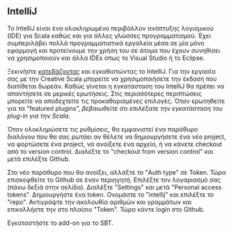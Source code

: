 ## IntelliJ

Το IntelliJ είναι ένα ολοκληρωμένο περιβάλλον ανάπτυξης λογισμικού (IDE) για Scala καθώς και για άλλες γλώσσες προγραμματισμού. Έχει συμπεριλάβει πολλά προγραμματιστικά εργαλεία μέσα σε μία μόνο εφαρμογή και προτείνουμε την χρήση του σε άτομα που έχουν συνηθίσει να χρησιμοποιούν και άλλα IDEs όπως το Visual Studio ή το Eclipse.

Ξεκινήστε [κατεβάζοντας][intellij-download] και εγκαθιστώντας το IntelliJ. Για την εργασία σας με την Creative Scala μπορείτε να χρησιμοποιήσετε την έκδοση που διατίθεται δωρεάν. Καθώς γίνεται η εγκατάσταση του IntelliJ θα πρέπει να απαντήσετε σε μερικές ερωτήσεις. Στις περισσότερες περιπτώσεις μπορείτε να αποδεχτείτε τις προκαθορισμένες επιλογές. Όταν ερωτηθείτε για τα "featured plugins", *βεβαιωθείτε ότι επιλέξατε την εγκατάσταση του plug-in για την Scala*.

Όταν ολοκληρώσετε τις ρυθμίσεις, θα εμφανιστεί ένα παράθυρο διαλόγου που θα σας ρωτάει αν θέλετε να δημιουργήσετε ένα νέο project, να φορτώσετε ένα project, να ανοίξετε ένα αρχείο, ή να κάνετε checkout από το version control.
Διαλέξτε το "checkout from version control" και μετά επιλέξτε Github.

Στο νέο παράθυρο που θα ανοίξει, αλλάξτε το "Auth type" σε Token.
Τώρα επισκεφθείτε το Github σε έναν περιηγητή.
Επιλέξτε τον λογαριασμό σας (πάνω δεξιά στην σελίδα).
Διαλέξτε "Settings" και μετά "Personal access tokens".
Δημιουργήστε ένα token. Ονομάστε το "intellij" και επιλέξτε το "repo".
Αντιγράψτε την ακολουθία αριθμών και γραμμάτων και επικολλήστε την στο πλαίσιο "Token".
Τώρα κάντε login στο Github.

Εγκαταστήστε το add-on για το SBT.

[intellij-download]: https://www.jetbrains.com/idea/download/

